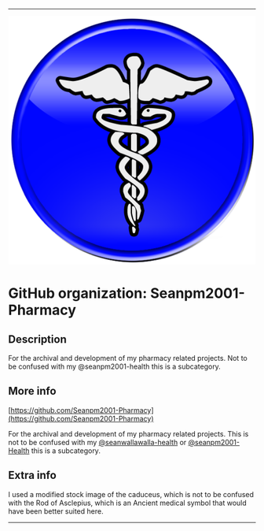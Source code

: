
***

![MedicalIcon.png failed to load. The file may be missing or corrupt. Check the file path for errors first.](/AdditionalInfo/2/Seanpm2001-Pharmacy/MedicalIcon.png)

# GitHub organization: Seanpm2001-Pharmacy

## Description

For the archival and development of my pharmacy related projects. Not to be confused with my @seanpm2001-health this is a subcategory.

## More info

[https://github.com/Seanpm2001-Pharmacy](https://github.com/Seanpm2001-Pharmacy)

For the archival and development of my pharmacy related projects. This is not to be confused with my [@seanwallawalla-health](/AdditionalInfo/1/Seanwallawalla-health/) or [@seanpm2001-Health](/AdditionalInfo/1/Seanpm2001-Health) this is a subcategory.

## Extra info

I used a modified stock image of the caduceus, which is not to be confused with the Rod of Asclepius, which is an Ancient medical symbol that would have been better suited here.

***
